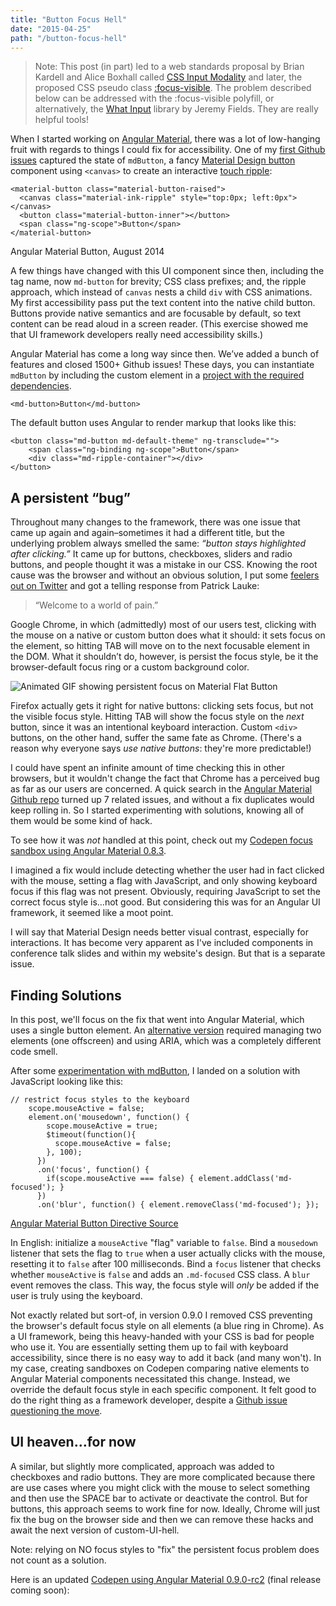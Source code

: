 ```yaml
---
title: "Button Focus Hell"
date: "2015-04-25"
path: "/button-focus-hell"
---
```


> Note: This post (in part) led to a web standards proposal by Brian Kardell and Alice Boxhall called [CSS Input Modality](https://github.com/alice/modality/blob/master/docs/modality-mq.md) and later, the proposed CSS pseudo class <a href="https://github.com/WICG/focus-visible">:focus-visible</a>. The problem described below can be addressed with the :focus-visible polyfill, or alternatively, the [What Input](https://github.com/ten1seven/what-input) library by Jeremy Fields. They are really helpful tools!

When I started working on [Angular Material](https://material.angularjs.org/ "Link opens in a new window"), there was a lot of low-hanging fruit with regards to things I could fix for accessibility. One of my [first Github issues](https://github.com/angular/material/issues/197 "Material buttons should be accessible, opens in a new window") captured the state of `mdButton`, a fancy [Material Design button](http://www.google.com/design/spec/components/buttons.html "opens in a new window") component using `<canvas>` to create an interactive [touch ripple](http://www.google.com/design/spec/animation/responsive-interaction.html#responsive-interaction-user-input "Material Design specification, opens in a new window"):

```
<material-button class="material-button-raised">
  <canvas class="material-ink-ripple" style="top:0px; left:0px"></canvas>
  <button class="material-button-inner"></button>
  <span class="ng-scope">Button</span>
</material-button>
```

Angular Material Button, August 2014

A few things have changed with this UI component since then, including the tag name, now `md-button` for brevity; CSS class prefixes; and, the ripple approach, which instead of `canvas` nests a child `div` with CSS animations. My first accessibility pass put the text content into the native child button. Buttons provide native semantics and are focusable by default, so text content can be read aloud in a screen reader. (This exercise showed me that UI framework developers really need accessibility skills.)

Angular Material has come a long way since then. We’ve added a bunch of features and closed 1500+ Github issues! These days, you can instantiate `mdButton` by including the custom element in a [project with the required dependencies](https://github.com/angular/material/#installing "Github Read-me opens in a new window").

```
<md-button>Button</md-button>
```

The default button uses Angular to render markup that looks like this:

```
<button class="md-button md-default-theme" ng-transclude="">
    <span class="ng-binding ng-scope">Button</span>
    <div class="md-ripple-container"></div>
</button>
```

## A persistent “bug”

Throughout many changes to the framework, there was one issue that came up again and again–sometimes it had a different title, but the underlying problem always smelled the same: _“button stays highlighted after clicking.”_ It came up for buttons, checkboxes, sliders and radio buttons, and people thought it was a mistake in our CSS. Knowing the root cause was the browser and without an obvious solution, I put some [feelers out on Twitter](https://twitter.com/marcysutton/status/530490701239558144 "Link opens in a new window") and got a telling response from Patrick Lauke:

> “Welcome to a world of pain.”

Google Chrome, in which (admittedly) most of our users test, clicking with the mouse on a native or custom button does what it should: it sets focus on the element, so hitting TAB will move on to the next focusable element in the DOM. What it shouldn’t do, however, is persist the focus style, be it the browser-default focus ring or a custom background color.

![Animated GIF showing persistent focus on Material Flat Button](https://cloud.githubusercontent.com/assets/1788596/4944296/49b32bbc-65fc-11e4-91d7-873f0f6a3c95.gif)

Firefox actually gets it right for native buttons: clicking sets focus, but not the visible focus style. Hitting TAB will show the focus style on the _next_ button, since it was an intentional keyboard interaction. Custom `<div>` buttons, on the other hand, suffer the same fate as Chrome. (There's a reason why everyone says _use native buttons_: they're more predictable!)

I could have spent an infinite amount of time checking this in other browsers, but it wouldn't change the fact that Chrome has a perceived bug as far as our users are concerned. A quick search in the [Angular Material Github repo](https://github.com/angular/material "Link opens in a new window") turned up 7 related issues, and without a fix duplicates would keep rolling in. So I started experimenting with solutions, knowing all of them would be some kind of hack.

To see how it was _not_ handled at this point, check out my [Codepen focus sandbox using Angular Material 0.8.3](http://codepen.io/marcysutton/pen/Wvbrvj "Link opens in a new window").

I imagined a fix would include detecting whether the user had in fact clicked with the mouse, setting a flag with JavaScript, and only showing keyboard focus if this flag was not present. Obviously, requiring JavaScript to set the correct focus style is…not good. But considering this was for an Angular UI framework, it seemed like a moot point.

I will say that Material Design needs better visual contrast, especially for interactions. It has become very apparent as I've included components in conference talk slides and within my website's design. But that is a separate issue.

## Finding Solutions

In this post, we'll focus on the fix that went into Angular Material, which uses a single button element. An [alternative version](http://codepen.io/marcysutton/pen/OPveqd "Link opens in a new window") required managing two elements (one offscreen) and using ARIA, which was a completely different code smell.

After some [experimentation with mdButton](https://github.com/angular/material/pull/1594 "Link opens in a new window"), I landed on a solution with JavaScript looking like this:

```
// restrict focus styles to the keyboard
    scope.mouseActive = false;
    element.on('mousedown', function() {
        scope.mouseActive = true;
        $timeout(function(){
          scope.mouseActive = false;
        }, 100);
      })
      .on('focus', function() {
        if(scope.mouseActive === false) { element.addClass('md-focused'); }
      })
      .on('blur', function() { element.removeClass('md-focused'); });
```

[Angular Material Button Directive Source](https://github.com/angular/material/tree/master/src/components/button "Link opens in a new window")

In English: initialize a `mouseActive` "flag" variable to `false`. Bind a `mousedown` listener that sets the flag to `true` when a user actually clicks with the mouse, resetting it to `false` after 100 milliseconds. Bind a `focus` listener that checks whether `mouseActive` is `false` and adds an `.md-focused` CSS class. A `blur` event removes the class. This way, the focus style will _only_ be added if the user is truly using the keyboard.

Not exactly related but sort-of, in version 0.9.0 I removed CSS preventing the browser's default focus style on all elements (a blue ring in Chrome). As a UI framework, being this heavy-handed with your CSS is bad for people who use it. You are essentially setting them up to fail with keyboard accessibility, since there is no easy way to add it back (and many won't). In my case, creating sandboxes on Codepen comparing native elements to Angular Material components necessitated this change. Instead, we override the default focus style in each specific component. It felt good to do the right thing as a framework developer, despite a [Github issue questioning the move](https://github.com/angular/material/issues/2404 "Link opens in a new window").

## UI heaven…for now

A similar, but slightly more complicated, approach was added to checkboxes and radio buttons. They are more complicated because there are use cases where you might click with the mouse to select something and then use the SPACE bar to activate or deactivate the control. But for buttons, this approach seems to work fine for now. Ideally, Chrome will just fix the bug on the browser side and then we can remove these hacks and await the next version of custom-UI-hell.

Note: relying on NO focus styles to "fix" the persistent focus problem does not count as a solution.

Here is an updated [Codepen using Angular Material 0.9.0-rc2](http://codepen.io/marcysutton/pen/WvbrYJ "Link opens in a new window") (final release coming soon):

<script async src="//assets.codepen.io/assets/embed/ei.js"></script>
